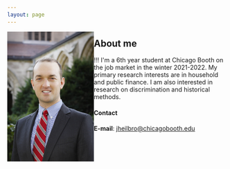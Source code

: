 ```yaml
---
layout: page
---
```



<html lang="en" style="width:100%;">
  <div style="clear: both; margin-right 100;">
    <div style="float: left; margin-right 100;">
      <img src="/images/JohnHeilbron-010.jpg" width=200 alt="">
    </div>
  </div>
</html>

## About me 
!!! I'm a 6th year student at Chicago Booth on the job market in the winter 2021-2022. My primary research interests are in household and public finance. I am also interested in research on discrimination and historical methods.
#### Contact
**E-mail**: [jheilbro@chicagobooth.edu](mailto:jheilbro@chicagobooth.edu)










 
